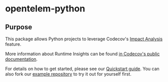 # opentelem-python

## Purpose

This package allows Python projects to leverage Codecov's [Impact Analysis]([https://about.codecov.io/product/feature/runtime-insights/](https://docs.codecov.com/docs/impact-analysis)) feature.

More information about Runtime Insights can be found [in Codecov's public documentation](https://docs.codecov.com/docs/impact-analysis).

For details on how to get started, please see our [Quickstart guide](https://docs.codecov.com/docs/impact-analysis-quickstart-python). You can also fork our [example repository](https://github.com/codecov/impact-analysis-example-python) to try it out for yourself first.
